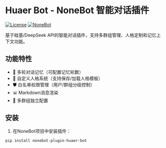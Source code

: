 # Huaer Bot - NoneBot 智能对话插件

[![License](https://img.shields.io/badge/license-MIT-blue.svg)](https://opensource.org/licenses/MIT)
[![NoneBot](https://img.shields.io/badge/NoneBot-2.0+-green.svg)](https://nonebot.dev/)

基于硅基/DeepSeek API的智能对话插件，支持多群组管理、人格定制和记忆上下文功能。

## 功能特性

- 🧠 多轮对话记忆（可配置记忆轮数）
- 👤 自定义人格系统（支持保存/加载人格模板）
- 🛡️ 白名单权限管理（用户/群组分级控制）
- 📊 Markdown消息渲染
- 🔧 多群组独立配置

## 安装

1. 在NoneBot项目中安装插件：
```bash
pip install nonebot-plugin-huaer-bot